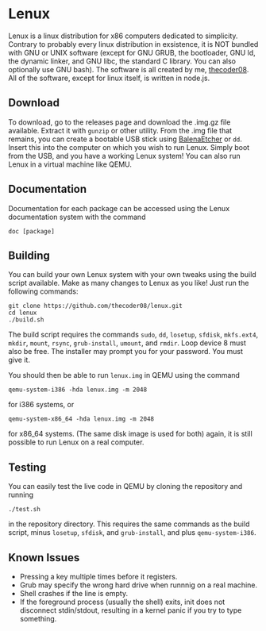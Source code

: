 # Lenux
Lenux is a linux distribution for x86 computers dedicated to simplicity. Contrary to probably every linux distribution in exsistence, it is NOT bundled with GNU or UNIX software (except for GNU GRUB, the bootloader, GNU ld, the dynamic linker, and GNU libc, the standard C library. You can also optionally use GNU bash). The software is all created by me, [thecoder08](https://github.com/thecoder08). All of the software, except for linux itself, is written in node.js.
## Download
To download, go to the releases page and download the .img.gz file available. Extract it with `gunzip` or other utility. From the .img file that remains, you can create a bootable USB stick using [BalenaEtcher](https://balena.io/etcher) or `dd`. Insert this into the computer on which you wish to run Lenux. Simply boot from the USB, and you have a working Lenux system! You can also run Lenux in a virtual machine like QEMU.
## Documentation
Documentation for each package can be accessed using the Lenux documentation system with the command
```
doc [package]
```
## Building
You can build your own Lenux system with your own tweaks using the build script available. Make as many changes to Lenux as you like! Just run the following commands:
```shell
git clone https://github.com/thecoder08/lenux.git
cd lenux
./build.sh
```
The build script requires the commands `sudo`, `dd`, `losetup`, `sfdisk`, `mkfs.ext4`, `mkdir`, `mount`, `rsync`, `grub-install`, `umount`, and `rmdir`. Loop device 8 must also be free.
The installer may prompt you for your password. You must give it.

You should then be able to run `lenux.img` in QEMU using the command
```shell
qemu-system-i386 -hda lenux.img -m 2048
```
for i386 systems, or
```shell
qemu-system-x86_64 -hda lenux.img -m 2048
```
for x86_64 systems. (The same disk image is used for both) again, it is still possible to run Lenux on a real computer.
## Testing
You can easily test the live code in QEMU by cloning the repository and running
```
./test.sh
```
in the repository directory. This requires the same commands as the build script, minus `losetup`, `sfdisk`, and `grub-install`, and plus `qemu-system-i386`.
## Known Issues
* Pressing a key multiple times before it registers.
* Grub may specify the wrong hard drive when runnnig on a real machine.
* Shell crashes if the line is empty.
* If the foreground process (usually the shell) exits, init does not disconnect stdin/stdout, resulting in a kernel panic if you try to type something.
